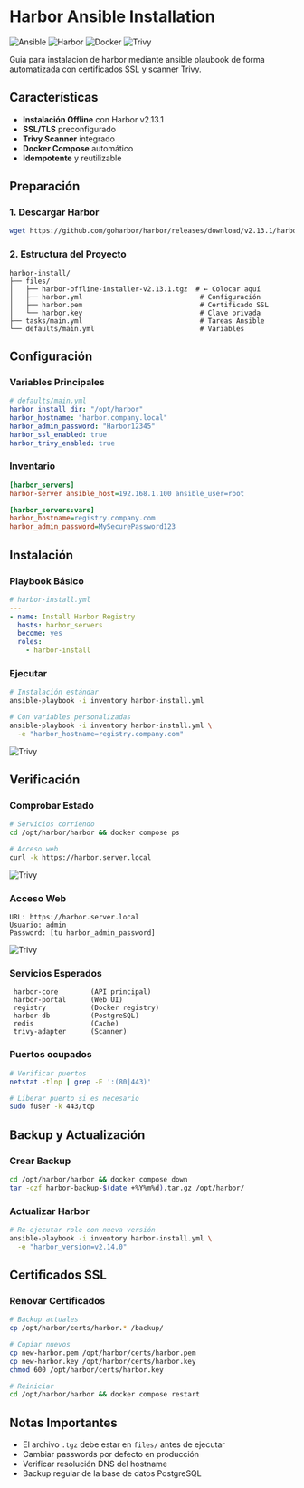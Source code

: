 # Harbor Ansible Installation 

![Ansible](https://img.shields.io/badge/Ansible-Role-EE0000?style=for-the-badge&logo=ansible&logoColor=white)
![Harbor](https://img.shields.io/badge/Harbor-v2.13.1-60B932?style=for-the-badge&logo=harbor&logoColor=white)
![Docker](https://img.shields.io/badge/Docker-Compose-2496ED?style=for-the-badge&logo=docker&logoColor=white)
![Trivy](https://img.shields.io/badge/Trivy-Scanner-1904DA?style=for-the-badge&logo=aqua&logoColor=white)

Guia para instalacion de harbor mediante ansible plaubook de forma automatizada con certificados SSL y scanner Trivy.

## Características

-  **Instalación Offline** con Harbor v2.13.1
-  **SSL/TLS** preconfigurado
-  **Trivy Scanner** integrado
-  **Docker Compose** automático
-  **Idempotente** y reutilizable

## Preparación

### 1. Descargar Harbor

```bash
wget https://github.com/goharbor/harbor/releases/download/v2.13.1/harbor-offline-installer-v2.13.1.tgz
```

### 2. Estructura del Proyecto

```
harbor-install/
├── files/
│   ├── harbor-offline-installer-v2.13.1.tgz  # ← Colocar aquí
│   ├── harbor.yml                             # Configuración
│   ├── harbor.pem                             # Certificado SSL
│   └── harbor.key                             # Clave privada
├── tasks/main.yml                             # Tareas Ansible
└── defaults/main.yml                          # Variables
```

## Configuración

### Variables Principales

```yaml
# defaults/main.yml
harbor_install_dir: "/opt/harbor"
harbor_hostname: "harbor.company.local"
harbor_admin_password: "Harbor12345"
harbor_ssl_enabled: true
harbor_trivy_enabled: true
```

### Inventario

```ini
[harbor_servers]
harbor-server ansible_host=192.168.1.100 ansible_user=root

[harbor_servers:vars]
harbor_hostname=registry.company.com
harbor_admin_password=MySecurePassword123
```

## Instalación

### Playbook Básico

```yaml
# harbor-install.yml
---
- name: Install Harbor Registry
  hosts: harbor_servers
  become: yes
  roles:
    - harbor-install
```

### Ejecutar

```bash
# Instalación estándar
ansible-playbook -i inventory harbor-install.yml

# Con variables personalizadas
ansible-playbook -i inventory harbor-install.yml \
  -e "harbor_hostname=registry.company.com"
```

![Trivy](https://github.com/Andherson333333/enterprise-talos-infrastructure/blob/main/images/harbor-server-7.png)

## Verificación

### Comprobar Estado

```bash
# Servicios corriendo
cd /opt/harbor/harbor && docker compose ps

# Acceso web
curl -k https://harbor.server.local

```


![Trivy](https://github.com/Andherson333333/enterprise-talos-infrastructure/blob/main/images/harbor-server-14.png)

### Acceso Web

```
URL: https://harbor.server.local
Usuario: admin
Password: [tu harbor_admin_password]
```

![Trivy](https://github.com/Andherson333333/enterprise-talos-infrastructure/blob/main/images/harbor-server-13.png)

### Servicios Esperados

```
 harbor-core        (API principal)
 harbor-portal      (Web UI)
 registry           (Docker registry)
 harbor-db          (PostgreSQL)
 redis              (Cache)
 trivy-adapter      (Scanner)
```

### Puertos ocupados

```bash
# Verificar puertos
netstat -tlnp | grep -E ':(80|443)'

# Liberar puerto si es necesario
sudo fuser -k 443/tcp
```

## Backup y Actualización

### Crear Backup

```bash
cd /opt/harbor/harbor && docker compose down
tar -czf harbor-backup-$(date +%Y%m%d).tar.gz /opt/harbor/
```

### Actualizar Harbor

```bash
# Re-ejecutar role con nueva versión
ansible-playbook -i inventory harbor-install.yml \
  -e "harbor_version=v2.14.0"
```

## Certificados SSL

### Renovar Certificados

```bash
# Backup actuales
cp /opt/harbor/certs/harbor.* /backup/

# Copiar nuevos
cp new-harbor.pem /opt/harbor/certs/harbor.pem
cp new-harbor.key /opt/harbor/certs/harbor.key
chmod 600 /opt/harbor/certs/harbor.key

# Reiniciar
cd /opt/harbor/harbor && docker compose restart
```

## Notas Importantes

- El archivo `.tgz` debe estar en `files/` antes de ejecutar
- Cambiar passwords por defecto en producción
- Verificar resolución DNS del hostname
- Backup regular de la base de datos PostgreSQL
